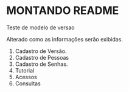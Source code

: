# MONTANDO README

Teste de modelo de versao

Alterado como as informações serão exibidas.

1. Cadastro de Versão.
2. Cadastro de Pessoas
3. Cadastro de Senhas.
4. Tutorial
5. Acessos
6. Consultas